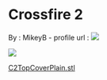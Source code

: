 Crossfire 2
===========

By : MikeyB - profile url : [![](https://cdn.thingiverse.com/renders/af/6c/31/4d/0b/IMG_1302_thumb_medium.jpg)](https://www.thingiverse.com/MikeyB)  
  
[![](https://cdn.thingiverse.com/renders/eb/00/2e/d1/93/C2TopCoverPlain_thumb_medium.jpg)](https://cdn.thingiverse.com/renders/eb/00/2e/d1/93/C2TopCoverPlain_thumb_medium.jpg)

[C2TopCoverPlain.stl](https://www.thingiverse.com/thing:234867)
